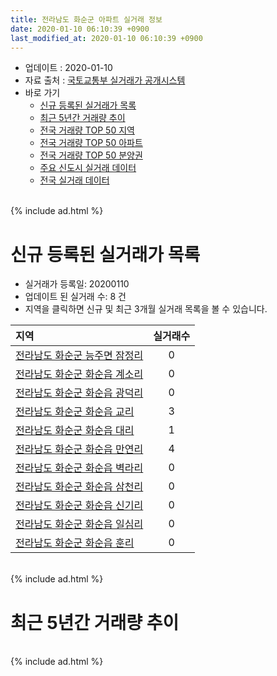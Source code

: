 ```yaml
---
title: 전라남도 화순군 아파트 실거래 정보
date: 2020-01-10 06:10:39 +0900
last_modified_at: 2020-01-10 06:10:39 +0900
---
```


* 업데이트 : 2020-01-10
* 자료 출처 : [국토교통부 실거래가 공개시스템](http://rt.molit.go.kr)
* 바로 가기
    * [신규 등록된 실거래가 목록](#신규-등록된-실거래가-목록)
    * [최근 5년간 거래량 추이](#최근-5년간-거래량-추이)
    * [전국 거래량 TOP 50 지역](https://inasie.github.io/apt-trade-info/최근-3개월-전국에서-가장-거래가-많이-발생한-지역)
    * [전국 거래량 TOP 50 아파트](https://inasie.github.io/apt-trade-info/최근-3개월-전국에서-가장-거래가-많이-발생한-아파트)
    * [전국 거래량 TOP 50 분양권](https://inasie.github.io/apt-trade-info/최근-3개월-전국에서-가장-거래가-많이-발생한-분양권)
    * [주요 신도시 실거래 데이터](https://inasie.github.io/apt-trade-info/주요-신도시)
    * [전국 실거래 데이터](https://inasie.github.io/apt-trade-info/전국)

<br>
{% include ad.html %}
<br>

# 신규 등록된 실거래가 목록
* 실거래가 등록일: 20200110
* 업데이트 된 실거래 수: 8 건
* 지역을 클릭하면 신규 및 최근 3개월 실거래 목록을 볼 수 있습니다.


|지역|실거래수|
|:---|:---:|
|[전라남도 화순군 능주면 잠정리](https://inasie.github.io/apt-trade-info/전라남도-화순군-능주면-잠정리)|0|
|[전라남도 화순군 화순읍 계소리](https://inasie.github.io/apt-trade-info/전라남도-화순군-화순읍-계소리)|0|
|[전라남도 화순군 화순읍 광덕리](https://inasie.github.io/apt-trade-info/전라남도-화순군-화순읍-광덕리)|0|
|[전라남도 화순군 화순읍 교리](https://inasie.github.io/apt-trade-info/전라남도-화순군-화순읍-교리)|3|
|[전라남도 화순군 화순읍 대리](https://inasie.github.io/apt-trade-info/전라남도-화순군-화순읍-대리)|1|
|[전라남도 화순군 화순읍 만연리](https://inasie.github.io/apt-trade-info/전라남도-화순군-화순읍-만연리)|4|
|[전라남도 화순군 화순읍 벽라리](https://inasie.github.io/apt-trade-info/전라남도-화순군-화순읍-벽라리)|0|
|[전라남도 화순군 화순읍 삼천리](https://inasie.github.io/apt-trade-info/전라남도-화순군-화순읍-삼천리)|0|
|[전라남도 화순군 화순읍 신기리](https://inasie.github.io/apt-trade-info/전라남도-화순군-화순읍-신기리)|0|
|[전라남도 화순군 화순읍 일심리](https://inasie.github.io/apt-trade-info/전라남도-화순군-화순읍-일심리)|0|
|[전라남도 화순군 화순읍 훈리](https://inasie.github.io/apt-trade-info/전라남도-화순군-화순읍-훈리)|0|


<br>
{% include ad.html %}
<br>

# 최근 5년간 거래량 추이


<div style="width:100%;">
    <canvas id="deal_progress" height="200"></canvas>
</div>

<script>
new Chart(document.getElementById("deal_progress"), {
    type: 'line',
    data: {
        labels: ['201501','201502','201503','201504','201505','201506','201507','201508','201509','201510','201511','201512','201601','201602','201603','201604','201605','201606','201607','201608','201609','201610','201611','201612','201701','201702','201703','201704','201705','201706','201707','201708','201709','201710','201711','201712','201801','201802','201803','201804','201805','201806','201807','201808','201809','201810','201811','201812','201901','201902','201903','201904','201905','201906','201907','201908','201909','201910','201911','201912','202001'],
        datasets: [{
            label: '매매',
            pointRadius: 1,
            data: [42, 47, 51, 86, 63, 30, 33, 27, 32, 64, 73, 48, 31, 32, 28, 40, 39, 31, 10, 25, 29, 35, 33, 27, 17, 24, 28, 25, 39, 42, 26, 31, 28, 28, 32, 28, 39, 26, 55, 53, 35, 32, 30, 35, 43, 58, 37, 60, 228, 61, 61, 37, 28, 38, 41, 48, 32, 36, 41, 55, 4],
            borderColor: "rgba(255, 201, 14, 1)",
            backgroundColor: "rgba(255, 201, 14, 0.5)",
            fill: false,
            lineTension: 0
        },{
            label: '전월세',
            pointRadius: 1,
            data: [60, 60, 87, 71, 62, 75, 71, 64, 69, 77, 84, 88, 75, 61, 107, 83, 89, 62, 55, 66, 71, 80, 97, 80, 80, 91, 95, 88, 79, 70, 69, 77, 61, 81, 88, 73, 77, 82, 83, 84, 76, 55, 57, 63, 57, 85, 75, 80, 68, 85, 96, 71, 83, 63, 70, 79, 63, 100, 79, 65, 12],
            borderColor: "rgba(0, 141, 185, 1)",
            backgroundColor: "rgba(0, 141, 185, 0.5)",
            fill: false,
            lineTension: 0
        }
        ]
    },
    options: {
        responsive: true,
        title: {
            display: false
        },
        tooltips: {
            mode: 'index',
            intersect: false
        },
        hover: {
            mode: 'nearest',
            intersect: true
        },
        scales: {
            xAxes: [{
                display: true,
                scaleLabel: {
                    display: true,
                    labelString: '년/월'
                }
            }],
            yAxes: [{
                display: true,
                ticks: {
                    suggestedMin: 0,
                },
                scaleLabel: {
                    display: true,
                    labelString: '실거래 수'
                }
            }]
        }
    }
});

</script>


<br>
{% include ad.html %}
<br>

